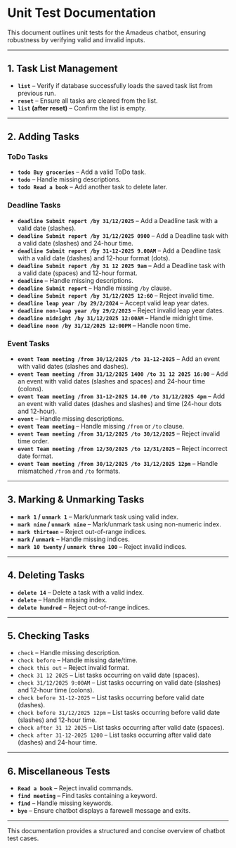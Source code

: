 # **Unit Test Documentation**

This document outlines unit tests for the Amadeus chatbot, ensuring robustness by verifying valid and invalid inputs.

---

## **1. Task List Management**
- **`list`** – Verify if database successfully loads the saved task list from previous run.
- **`reset`** – Ensure all tasks are cleared from the list.
- **`list` (after reset)** – Confirm the list is empty.

---

## **2. Adding Tasks**
### **ToDo Tasks**
- **`todo Buy groceries`** – Add a valid ToDo task.
- **`todo`** – Handle missing descriptions.
- **`todo Read a book`** – Add another task to delete later.

### **Deadline Tasks**
- **`deadline Submit report /by 31/12/2025`** – Add a Deadline task with a valid date (slashes).
- **`deadline Submit report /by 31/12/2025 0900`** – Add a Deadline task with a valid date (slashes) and 24-hour time.
- **`deadline Submit report /by 31-12-2025 9.00AM`** – Add a Deadline task with a valid date (dashes) and 12-hour format (dots).
- **`deadline Submit report /by 31 12 2025 9am`** – Add a Deadline task with a valid date (spaces) and 12-hour format.
- **`deadline`** – Handle missing descriptions.
- **`deadline Submit report`** – Handle missing `/by` clause.
- **`deadline Submit report /by 31/12/2025 12:60`** – Reject invalid time.
- **`deadline leap year /by 29/2/2024`** – Accept valid leap year dates.
- **`deadline non-leap year /by 29/2/2023`** – Reject invalid leap year dates.
- **`deadline midnight /by 31/12/2025 12:00AM`** – Handle midnight time.
- **`deadline noon /by 31/12/2025 12:00PM`** – Handle noon time.

### **Event Tasks**
- **`event Team meeting /from 30/12/2025 /to 31-12-2025`** – Add an event with valid dates (slashes and dashes).
- **`event Team meeting /from 31/12/2025 1400 /to 31 12 2025 16:00`** – Add an event with valid dates (slashes and spaces) and 24-hour time (colons).
- **`event Team meeting /from 31-12-2025 14.00 /to 31/12/2025 4pm`** – Add an event with valid dates (dashes and slashes) and time (24-hour dots and 12-hour).
- **`event`** – Handle missing descriptions.
- **`event Team meeting`** – Handle missing `/from` or `/to` clause.
- **`event Team meeting /from 31/12/2025 /to 30/12/2025`** – Reject invalid time order.
- **`event Team meeting /from 12/30/2025 /to 12/31/2025`** – Reject incorrect date format.
- **`event Team meeting /from 30/12/2025 /to 31/12/2025 12pm`** – Handle mismatched `/from` and `/to` formats.

---

## **3. Marking & Unmarking Tasks**
- **`mark 1` / `unmark 1`** – Mark/unmark task using valid index.
- **`mark nine` / `unmark nine`** – Mark/unmark task using non-numeric index.
- **`mark thirteen`** – Reject out-of-range indices.
- **`mark` / `unmark`** – Handle missing indices.
- **`mark 10 twenty` / `unmark three 100`** – Reject invalid indices.

---

## **4. Deleting Tasks**
- **`delete 14`** – Delete a task with a valid index.
- **`delete`** – Handle missing index.
- **`delete hundred`** – Reject out-of-range indices.

---

## **5. Checking Tasks**
- `check` – Handle missing description.
- `check before` – Handle missing date/time.
- `check this out` – Reject invalid format.
- `check 31 12 2025` – List tasks occurring on valid date (spaces).
- `check 31/12/2025 9:00AM` – List tasks occurring on valid date (slashes) and 12-hour time (colons).
- `check before 31-12-2025` – List tasks occurring before valid date (dashes).
- `check before 31/12/2025 12pm` – List tasks occurring before valid date (slashes) and 12-hour time.
- `check after 31 12 2025` – List tasks occurring after valid date (spaces).
- `check after 31-12-2025 1200` – List tasks occurring after valid date (dashes) and 24-hour time.

---

## **6. Miscellaneous Tests**
- **`Read a book`** – Reject invalid commands.
- **`find meeting`** – Find tasks containing a keyword.
- **`find`** – Handle missing keywords.
- **`bye`** – Ensure chatbot displays a farewell message and exits.

---

This documentation provides a structured and concise overview of chatbot test cases.